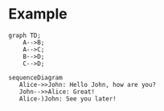 # Example

```mermaid
graph TD;
    A-->B;
    A-->C;
    B-->D;
    C-->D;
 ```
 
 
 ```mermaid
 sequenceDiagram
    Alice->>John: Hello John, how are you?
    John-->>Alice: Great!
    Alice-)John: See you later!
 ```

